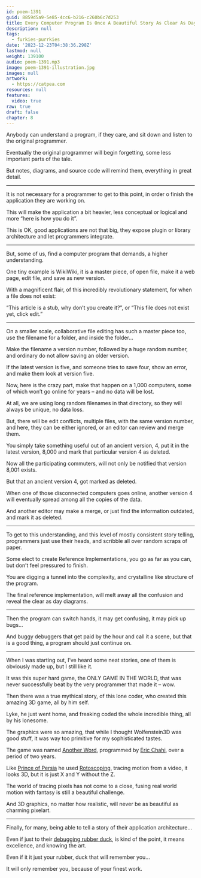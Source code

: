 ```yaml
---
id: poem-1391
guid: 8859d5a9-5e85-4cc6-b216-c260b6c7d253
title: Every Computer Program Is Once A Beautiful Story As Clear As Day
description: null
tags:
  - furkies-purrkies
date: '2023-12-23T04:38:36.298Z'
lastmod: null
weight: 139100
audio: poem-1391.mp3
image: poem-1391-illustration.jpg
images: null
artwork:
  - https://catpea.com
resources: null
features:
  video: true
raw: true
draft: false
chapter: 8
---
```


Anybody can understand a program,
if they care, and sit down and listen to the original programmer.

Eventually the original programmer will begin forgetting,
some less important parts of the tale.

But notes, diagrams, and source code will remind them,
everything in great detail.

---

It is not necessary for a programmer to get to this point,
in order o finish the application they are working on.

This will make the application a bit heavier,
less conceptual or logical and more “here is how you do it”.

This is OK, good applications are not that big,
they expose plugin or library architecture and let programmers integrate.

---

But, some of us, find a computer program that demands,
a higher understanding.

One tiny example is WikiWiki, it is a master piece,
of open file, make it a web page, edit file, and save as new version.

With a magnificent flair, of this incredibly revolutionary statement,
for when a file does not exist:

“This article is a stub, why don’t you create it?”,
or “This file does not exist yet, click edit.”

---

On a smaller scale, collaborative file editing has such a master piece too,
use the filename for a folder, and inside the folder…

Make the filename a version number, followed by a huge random number,
and ordinary do not allow saving an older version.

If the latest version is five, and someone tries to save four,
show an error, and make them look at version five.

Now, here is the crazy part, make that happen on a 1,000 computers,
some of which won’t go online for years – and no data will be lost.

At all, we are using long random filenames in that directory,
so they will always be unique, no data loss.

But, there will be edit conflicts, multiple files, with the same version number,
and here, they can be either ignored, or an editor can review and merge them.

You simply take something useful out of an ancient version, 4,
put it in the latest version, 8,000 and mark that particular version 4 as deleted.

Now all the participating commuters,
will not only be notified that version 8,001 exists.

But that an ancient version 4,
got marked as deleted.

When one of those disconnected computers goes online,
another version 4 will eventually spread among all the copies of the data.

And another editor may make a merge,
or just find the information outdated, and mark it as deleted.

---

To get to this understanding, and this level of mostly consistent story telling,
programmers just use their heads, and scribble all over random scraps of paper.

Some elect to create Reference Implementations,
you go as far as you can, but don’t feel pressured to finish.

You are digging a tunnel into the complexity,
and crystalline like structure of the program.

The final reference implementation,
will melt away all the confusion and reveal the clear as day diagrams.

---

Then the program can switch hands,
it may get confusing, it may pick up bugs…

And buggy debuggers that get paid by the hour and call it a scene,
but that is a good thing, a program should just continue on.

---

When I was starting out, I’ve heard some neat stories,
one of them is obviously made up, but I still like it.

It was this super hard game, the ONLY GAME IN THE WORLD,
that was never successfully beat by the very programmer that made it – wow.

Then there was a true mythical story, of this lone coder,
who created this amazing 3D game, all by him self.

Lyke, he just went home, and freaking coded the whole incredible thing,
all by his lonesome.

The graphics were so amazing, that while I thought Wolfenstein3D was good stuff,
it was way too primitive for my sophisticated tastes.

The game was named [Another Word][0], programmed by [Eric Chahi][1],
over a period of two years.

Like [Prince of Persia][3] he used [Rotoscoping][2],
tracing motion from a video, it looks 3D, but it is just X and Y without the Z.

The world of tracing pixels has not come to a close,
fusing real world motion with fantasy is still a beautiful challenge.

And 3D graphics, no matter how realistic,
will never be as beautiful as charming pixelart.

---

Finally, for many,
being able to tell a story of their application architecture…

Even if just to their [debugging rubber duck][4],
is kind of the point, it means excellence, and knowing the art.

Even if it it just your rubber,
duck that will remember you…

It will only remember you,
because of your finest work.

[0]: https://www.youtube.com/watch?v=utrxk5_PeEY
[1]: https://www.youtube.com/watch?v=GTb6zX7Hd5I
[2]: https://www.youtube.com/watch?v=VhGtYfpmxyY
[3]: https://www.youtube.com/watch?v=wKgLfqOVHco
[4]: https://www.youtube.com/results?search_query=ruber+duck+debugging
